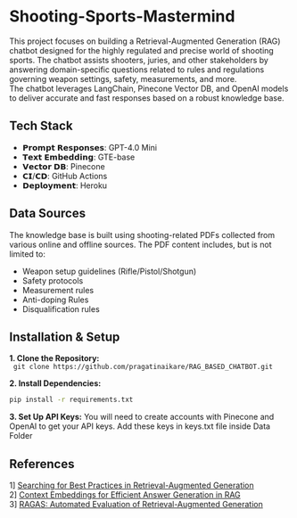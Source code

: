 # Shooting-Sports-Mastermind

This project focuses on building a Retrieval-Augmented Generation (RAG) chatbot designed for the highly regulated and precise world of shooting sports. The chatbot assists shooters, juries, and other stakeholders by answering domain-specific questions related to rules and regulations governing weapon settings, safety, measurements, and more. 
<br>
The chatbot leverages LangChain, Pinecone Vector DB, and OpenAI models to deliver accurate and fast responses based on a robust knowledge base.

## Tech Stack

* 𝗣𝗿𝗼𝗺𝗽𝘁 𝗥𝗲𝘀𝗽𝗼𝗻𝘀𝗲𝘀: GPT-4.0 Mini
* 𝗧𝗲𝘅𝘁 𝗘𝗺𝗯𝗲𝗱𝗱𝗶𝗻𝗴: GTE-base
* 𝗩𝗲𝗰𝘁𝗼𝗿 𝗗𝗕: Pinecone
* 𝗖𝗜/𝗖𝗗: GitHub Actions
* 𝗗𝗲𝗽𝗹𝗼𝘆𝗺𝗲𝗻𝘁: Heroku

## Data Sources
The knowledge base is built using shooting-related PDFs collected from various online and offline sources. The PDF content includes, but is not limited to:
 <br>
- Weapon setup guidelines (Rifle/Pistol/Shotgun)<br>
- Safety protocols <br>
- Measurement rules <br>
- Anti-doping Rules
- Disqualification rules <br>


## Installation & Setup
**1. Clone the Repository:** <br>
     ``` 
     git clone https://github.com/pragatinaikare/RAG_BASED_CHATBOT.git
     ```<br>

**2. Install Dependencies:**

```bash
pip install -r requirements.txt
```

**3. Set Up API Keys:** 
You will need to create accounts with Pinecone and OpenAI to get your API keys. Add these keys in keys.txt file inside Data Folder


## References
1] [Searching for Best Practices in Retrieval-Augmented Generation](https://arxiv.org/abs/2407.01219)<br>
2] [Context Embeddings for Efficient Answer Generation in RAG](https://arxiv.org/abs/2407.09252)<br>
3] [RAGAS: Automated Evaluation of Retrieval-Augmented Generation](https://arxiv.org/abs/2309.15217)<br>

